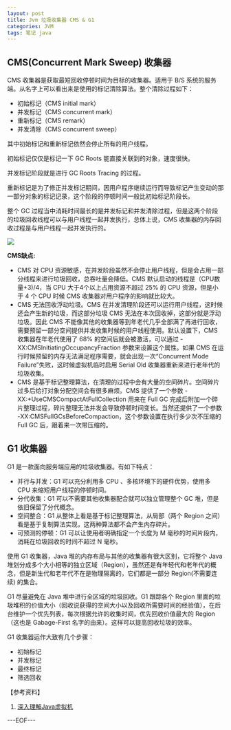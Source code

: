 ```yaml
---
layout: post
title: Jvm 垃圾收集器 CMS & G1
categories: JVM
tags: 笔记 java
---
```


## CMS(Concurrent Mark Sweep) 收集器

CMS 收集器是获取最短回收停顿时间为目标的收集器。适用于 B/S 系统的服务端。从名字上可以看出来是使用的标记清除算法。整个清除过程如下：

- 初始标记（CMS initial mark）
- 并发标记（CMS concurrent mark）
- 重新标记（CMS remark）
- 并发清除（CMS concurrent sweep）

其中初始标记和重新标记依然会停止所有的用户线程。

初始标记仅仅是标记一下 GC Roots 能直接关联到的对象，速度很快。

并发标记阶段就是进行 GC Roots Tracing 的过程。

重新标记是为了修正并发标记期间，因用户程序继续运行而导致标记产生变动的那一部分对象的标记记录，这个阶段的停顿时间一般比初始标记阶段长。

整个 GC 过程当中消耗时间最长的是并发标记和并发清除过程，但是这两个阶段的垃圾回收线程可以与用户线程一起并发执行，总体上说，CMS 收集器的内存回收过程是与用户线程一起并发执行的。

![](http://renchx.com/public/images/jvm-cms.png)

**CMS缺点:**

- CMS 对 CPU 资源敏感，在并发阶段虽然不会停止用户线程，但是会占用一部分线程来进行垃圾回收，总吞吐量会降低。CMS 默认启动的线程是（CPU数量+3)/4，当 CPU 大于4个以上占用资源不超过 25% 的 CPU 资源，但是小于 4 个 CPU 时候 CMS 收集器对用户程序的影响就比较大。
- CMS 无法回收浮动垃圾。CMS 在并发清理阶段还可以运行用户线程，这时候还会产生新的垃圾，而这部分垃圾 CMS 无法在本次回收掉，这部分就是浮动垃圾。因此 CMS 不能像其他的收集器等到年老代几乎全部满了再进行回收，需要预留一部分空间提供并发收集时候的用户线程使用。默认设置下，CMS 收集器在年老代使用了 68% 的空间后就会被激活，可以通过 -XX:CMSInitiatingOccupancyFraction 参数来设置这个属性。如果 CMS 在运行时候预留的内存无法满足程序需要，就会出现一次“Concurrent Mode Failure”失败，这时候虚拟机临时启用 Serial Old 收集器重新来进行老年代的垃圾收集。
- CMS 是基于标记整理算法，在清理的过程中会有大量的空间碎片。空间碎片过多后给打对象分配空间会有很多麻烦。CMS 提供了一个参数 -XX:+UseCMSCompactAtFullCollection 用来在 Full GC 完成后附加一个碎片整理过程，碎片整理无法并发会导致停顿时间变长。当然还提供了一个参数 -XX:CMSFullGCsBeforeCompaction，这个参数设置在执行多少次不压缩的 Full GC 后，跟着来一次带压缩的。

## G1 收集器

G1 是一款面向服务端应用的垃圾收集器。有如下特点：

- 并行与并发：G1 可以充分利用多 CPU 、多核环境下的硬件优势，使用多 CPU 来缩短用户线程的停顿时间。
- 分代收集：G1 可以不需要其他收集器配合就可以独立管理整个 GC 堆，但是依旧保留了分代概念。
- 空间整合：G1 从整体上看是基于标记整理算法，从局部（两个 Region 之间）看是基于复制算法实现，这两种算法都不会产生内存碎片。
- 可预测的停顿：G1	可以让使用者明确指定一个长度为 M 毫秒的时间片段内，消耗在垃圾回收的时间不超过 N 毫秒。

使用 G1 收集器，Java 堆的内存布局与其他的收集器有很大区别，它将整个 Java 堆划分成多个大小相等的独立区域（Region），虽然还是有年轻代和老年代的概念，但是新生代和老年代不在是物理隔离的，它们都是一部分 Region(不需要连续) 的集合。

G1 尽量避免在 Java 堆中进行全区域的垃圾回收。G1 跟踪各个 Region 里面的垃圾堆积的价值大小（回收说获得的空间大小以及回收所需要时间的经验值），在后台维护一个优先列表，每次根据允许的收集时间，优先回收价值最大的 Region（这也是 Gabage-First 名字的由来）。这样可以提高回收垃圾的效率。

G1 收集器运作大致有几个步骤：

- 初始标记
- 并发标记
- 最终标记
- 筛选回收

【参考资料】

1. [深入理解Java虚拟机](http://book.douban.com/subject/24722612/)

---EOF---
